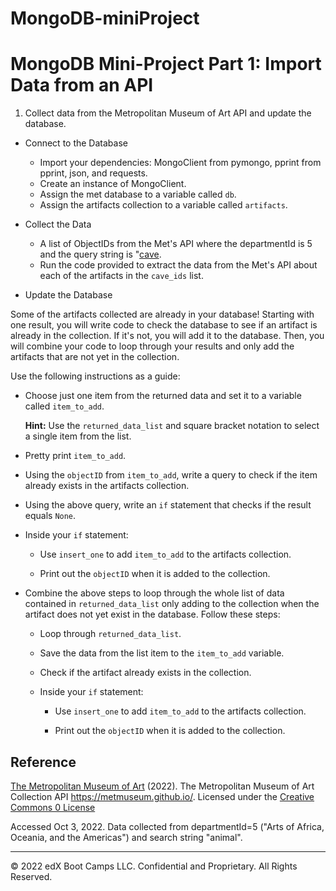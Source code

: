 # MongoDB-miniProject
# MongoDB Mini-Project Part 1: Import Data from an API

1. Collect data from the Metropolitan Museum of Art API and update the database.

  - Connect to the Database
    - Import your dependencies: MongoClient from pymongo, pprint from pprint, json, and requests.
    - Create an instance of MongoClient.
    - Assign the met database to a variable called `db`.
    - Assign the artifacts collection to a variable called `artifacts`.

  - Collect the Data
    - A list of ObjectIDs from the Met's API where the departmentId is 5 and the query string is "[cave](https://collectionapi.metmuseum.org/public/collection/v1/search?departmentId=5&q=cave).
    - Run the code provided to extract the data from the Met's API about each of the artifacts in the `cave_ids` list.
      
  - Update the Database

Some of the artifacts collected are already in your database! Starting with one result, you will write code to check the database to see if an artifact is already in the collection. If it's not, you will add it to the database. Then, you will combine your code to loop through your results and only add the artifacts that are not yet in the collection.

Use the following instructions as a guide:

* Choose just one item from the returned data and set it to a variable called `item_to_add`.

    **Hint:** Use the `returned_data_list` and square bracket notation to select a single item from the list.

* Pretty print `item_to_add`.

* Using the `objectID` from `item_to_add`, write a query to check if the item already exists in the artifacts collection.

* Using the above query, write an `if` statement that checks if the result equals `None`.

* Inside your `if` statement:

    * Use `insert_one` to add `item_to_add` to the artifacts collection.

    * Print out the `objectID` when it is added to the collection.

* Combine the above steps to loop through the whole list of data contained in `returned_data_list` only adding to the collection when the artifact does not yet exist in the database. Follow these steps:

    * Loop through `returned_data_list`.

    * Save the data from the list item to the `item_to_add` variable.

    * Check if the artifact already exists in the collection.

    * Inside your `if` statement:

        * Use `insert_one` to add `item_to_add` to the artifacts collection.

        * Print out the `objectID` when it is added to the collection.

## Reference

[The Metropolitan Museum of Art](https://www.metmuseum.org/) (2022). The Metropolitan Museum of Art Collection API <https://metmuseum.github.io/>. Licensed under the [Creative Commons 0 License](https://creativecommons.org/publicdomain/zero/1.0/)

Accessed Oct 3, 2022. Data collected from departmentId=5 ("Arts of Africa, Oceania, and the Americas") and search string "animal".

---

© 2022 edX Boot Camps LLC. Confidential and Proprietary. All Rights Reserved.
